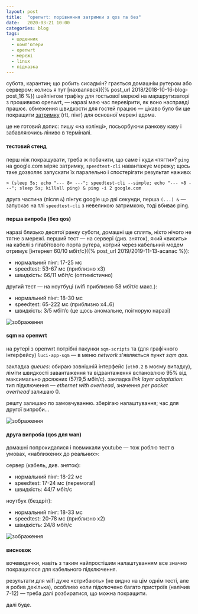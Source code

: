 ```yaml
---
layout: post
title:  "openwrt: порівняння затримки з qos та без"
date:   2020-03-21 10:00
categories: blog
tags: 
  - щоденник
  - комп'ютери
  - openwrt
  - мережі
  - linux
  - підказка
---
```


субота, карантин; що робить сисадмін? грається домашнім рутером або сервером: колись я тут [нахвалявся]({% post_url 2018/2018-10-16-blog-post_16 %}) шейпінгом трафіку для гостьової мережі на маршрутизаторі з прошивкою openwrt, — наразі маю час перевірити, як воно насправді працює. обмеження швидкости для гостей працює — цікаво було би ще покращити [затримку](https://uk.wikipedia.org/wiki/%D0%A7%D0%B0%D1%81_%D0%B7%D0%B0%D1%82%D1%80%D0%B8%D0%BC%D0%BA%D0%B8_(RTT)) (rtt, пінг) для основної мережі вдома.

це не готовий допис: пишу «на колінці», посьорбуючи ранкову каву і забавляючись ліниво в терміналі.

#### тестовий стенд

перш ніж покращувати, треба ж побачити, що саме і куди «тягти»? `ping` на google.com міряє затримку, `speedtest-cli` навантажує мережу; щось таке дозволяє запускати їх паралельно і спостерігати результат наживо:

```
> (sleep 5s; echo "--- 8< ---"; speedtest-cli --simple; echo "--- >8 ---"; sleep 5s; killall ping) & ping -i 2 google.com
```

друга частина (після `&`) пінгує google що дві секунди, перша `(...) &` — запускає на тлі `speedtest-cli` з невеликою затримкою, тоді вбиває ping. 

#### перша випроба (без qos)

наразі близько десятої ранку суботи, домашні ще сплять, ніхто нічого не тягне з мережі. перший тест ― на сервері (див. зняток), який «висить» на кабелі з гігабітового порта рутера, котрий через кабельний модем отримує [інтернет 60/10 мбіт/с]({% post_url 2019/2019-11-13-acanac %}):

* нормальний пінг: 17-25 мс
* speedtest: 53-67 мс (приблизно x3)
* швидкість: 66/11 мбіт/с (оптимістично)

другий тест — на ноутбуці (wifi приблизно 58 мбіт/с макс.):

* нормальний пінг: 18-30 мс
* speedtest: 65-222 мс (приблизно x4..6)
* швидкість: 3/5 мбіт/с (це щось аномальне, поігнорую наразі)

![зображення](/assets/images/2020/2020-03-21-openwrt-qos_01.jpg)

#### sqm на openwrt

на рутері з openwrt потрібні пакунки `sqm-scripts` та (для графічного інтерфейсу) `luci-app-sqm` — в меню _network_ з'являється пункт _sqm qos_.

закладка _queues_: обираю зовнішній інтерфейс (`eth0.2` в моєму випадку), ліміти швидкості завантаження та відвантаження встановлюю 95% від максимально досяжних (57/9,5 мбіт/с). закладка _link layer adaptation_: тип підключення — _ethernet with overhead_, значення _per packet overhead_ залишаю 0. 

решту залишаю по замовчуванню. зберігаю налаштування; час для другої випроби…

![зображення](/assets/images/2020/2020-03-21-openwrt-qos_03.jpg)

#### друга випроба (qos для wan)

домашні попрокидалися і повмикали youtube — тож роблю тест в умовах, «наближених до реальних»:

сервер (кабель, див. зняток):

* нормальний пінг: 18-22 мс
* speedtest: 17-24 мс (перемога!)
* швидкість: 44/7 мбіт/с

ноутбук (бездріт):

* нормальний пінг: 18-33 мс
* speedtest: 20-78 мс (приблизно x2)
* швидкість: 24/8 мбіт/с

![зображення](/assets/images/2020/2020-03-21-openwrt-qos_04.jpg)

#### висновок

вочевидячки, навіть з таким найпростішим налаштуванням все значно покращилося для кабельного підключення. 

результати для wifi дуже «стрибають» (не видно на цім однім тесті, але я робив декілька), особливо коли підключено багато пристроїв (налічив 7-12) — треба далі розбиратися, що можна покращити.

далі буде.
